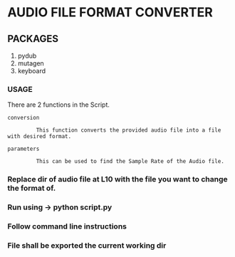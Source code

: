 # AUDIO FILE FORMAT CONVERTER 

## PACKAGES
1. pydub
2. mutagen
3. keyboard

### USAGE 

There are 2 functions in the Script.

    conversion

             This function converts the provided audio file into a file with desired format.

    parameters

             This can be used to find the Sample Rate of the Audio file.
        
### Replace dir of audio file at L10 with the file you want to change the format of.

### Run using -> python script.py

### Follow command line instructions

### File shall be exported the current working dir